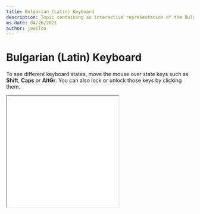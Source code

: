 ```yaml
--- 
title: Bulgarian (Latin) Keyboard 
description: Topic containing an interactive representation of the Bulgarian (Latin) Keyboard 
ms.date: 04/26/2021 
author: jowilco 
--- 
```

 
# Bulgarian (Latin) Keyboard 
 
To see different keyboard states, move the mouse over state keys such as **Shift**, **Caps** or **AltGr**. You can also lock or unlock those keys by clicking them. 
 
<iframe src="kbdus_1.html" height="300"></iframe> 
